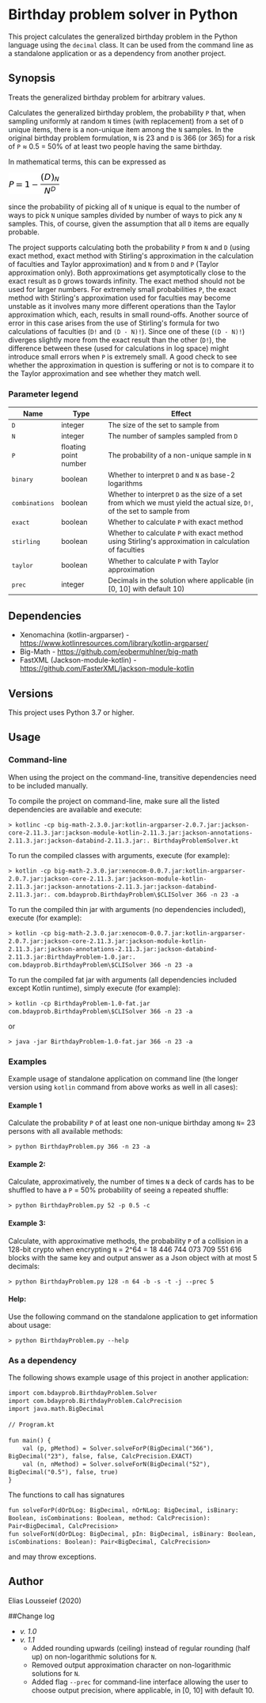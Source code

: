 
# Birthday problem solver in Python

This project calculates the generalized birthday problem in the Python language using the `decimal` class. It can be used from the command line as a standalone application or as a dependency from another project.

## Synopsis

Treats the generalized birthday problem for arbitrary values.
                 
Calculates the generalized birthday problem, the probability `P` that, when sampling uniformly at random `N` times (with replacement) from a set of `D` unique items, there is a non-unique
item among the `N` samples. In the original birthday problem formulation, `N` is 23 and `D` is 366 (or 365) for a risk of `P` ≈ 0.5 = 50% of at least two people having the same birthday.

In mathematical terms, this can be expressed as

![Formula](formula.png)

since the probability of picking all of `N` unique is equal to the number of ways to pick `N` unique samples divided by number of ways to pick any `N` samples. This, of course, given
the assumption that all `D` items are equally probable.
 
The project supports calculating both the probability `P` from `N` and `D` (using exact method, exact method with Stirling's approximation in the calculation of faculties and Taylor approximation) and
`N` from `D` and `P` (Taylor approximation only). Both approximations get asymptotically close to the exact result as `D` grows towards infinity. The exact method should not be used for larger
numbers. For extremely small probabilities `P`, the exact method with Stirling's approximation used for faculties may become unstable as it involves many more different operations than
the Taylor approximation which, each, results in small round-offs. Another source of error in this case arises from the use of Stirling's formula for two calculations of faculties (`D!`
and `(D - N)!`). Since one of these (`(D - N)!`) diverges slightly more from the exact result than the other (`D!`), the difference between these (used for calculations in log space) might
introduce small errors when `P` is extremely small. A good check to see whether the approximation in question is suffering or not is to compare it to the Taylor approximation and see
whether they match well.

### Parameter legend

Name | Type | Effect
--- | --- | ---
`D` | integer | The size of the set to sample from
`N` | integer | The number of samples sampled from `D`
`P` | floating point number | The probability of a non-unique sample in `N`
`binary` | boolean | Whether to interpret `D` and `N` as base-2 logarithms
`combinations` | boolean | Whether to interpret `D` as the size of a set from which we must yield the actual size, `D!`, of the set to sample from  
`exact` | boolean | Whether to calculate `P` with exact method
`stirling` | boolean | Whether to calculate `P` with exact method using Stirling's approximation in calculation of faculties
`taylor` | boolean | Whether to calculate `P` with Taylor approximation 
`prec` | integer | Decimals in the solution where applicable (in [0, 10] with default 10)
    
## Dependencies

* Xenomachina (kotlin-argparser) - https://www.kotlinresources.com/library/kotlin-argparser/
* Big-Math - https://github.com/eobermuhlner/big-math
* FastXML (Jackson-module-kotlin) - https://github.com/FasterXML/jackson-module-kotlin

## Versions

This project uses Python 3.7 or higher.

## Usage 

### Command-line

When using the project on the command-line, transitive dependencies need to be included manually.

To compile the project on command-line, make sure all the listed dependencies are available and execute:

    > kotlinc -cp big-math-2.3.0.jar:kotlin-argparser-2.0.7.jar:jackson-core-2.11.3.jar:jackson-module-kotlin-2.11.3.jar:jackson-annotations-2.11.3.jar:jackson-databind-2.11.3.jar:. BirthdayProblemSolver.kt

To run the compiled classes with arguments, execute (for example):

    > kotlin -cp big-math-2.3.0.jar:xenocom-0.0.7.jar:kotlin-argparser-2.0.7.jar:jackson-core-2.11.3.jar:jackson-module-kotlin-2.11.3.jar:jackson-annotations-2.11.3.jar:jackson-databind-2.11.3.jar:. com.bdayprob.BirthdayProblem\$CLISolver 366 -n 23 -a
    
To run the compiled thin jar with arguments (no dependencies included), execute (for example):

    > kotlin -cp big-math-2.3.0.jar:xenocom-0.0.7.jar:kotlin-argparser-2.0.7.jar:jackson-core-2.11.3.jar:jackson-module-kotlin-2.11.3.jar:jackson-annotations-2.11.3.jar:jackson-databind-2.11.3.jar:BirthdayProblem-1.0.jar:. com.bdayprob.BirthdayProblem\$CLISolver 366 -n 23 -a

To run the compiled fat jar with arguments (all dependencies included except Kotlin runtime), simply execute (for example):

    > kotlin -cp BirthdayProblem-1.0-fat.jar com.bdayprob.BirthdayProblem\$CLISolver 366 -n 23 -a
    
or

    > java -jar BirthdayProblem-1.0-fat.jar 366 -n 23 -a
    
### Examples

Example usage of standalone application on command line (the longer version using `kotlin` command from above works as well in all cases):

#### Example 1
    
Calculate the probability `P` of at least one non-unique birthday among `N`= 23 persons with all available methods:

    > python BirthdayProblem.py 366 -n 23 -a

#### Example 2:

Calculate, approximatively, the number of times `N` a deck of cards has to be shuffled to have a `P` = 50% probability of seeing a repeated shuffle:

    > python BirthdayProblem.py 52 -p 0.5 -c

#### Example 3:

Calculate, with approximative methods,  the probability `P` of a collision in a 128-bit crypto when encrypting `N` = 2^64 = 18 446 744 073 709 551 616 blocks with the same key and output answer as a Json object with at most 5 decimals:

    > python BirthdayProblem.py 128 -n 64 -b -s -t -j --prec 5
    
#### Help:

Use the following command on the standalone application to get information about usage:

    > python BirthdayProblem.py --help
    
### As a dependency

The following shows example usage of this project in another application:

    import com.bdayprob.BirthdayProblem.Solver
    import com.bdayprob.BirthdayProblem.CalcPrecision
    import java.math.BigDecimal
    
    // Program.kt
    
    fun main() {
        val (p, pMethod) = Solver.solveForP(BigDecimal("366"), BigDecimal("23"), false, false, CalcPrecision.EXACT)
        val (n, nMethod) = Solver.solveForN(BigDecimal("52"), BigDecimal("0.5"), false, true)
    }
    
The functions to call has signatures

    fun solveForP(dOrDLog: BigDecimal, nOrNLog: BigDecimal, isBinary: Boolean, isCombinations: Boolean, method: CalcPrecision): Pair<BigDecimal, CalcPrecision>
    fun solveForN(dOrDLog: BigDecimal, pIn: BigDecimal, isBinary: Boolean, isCombinations: Boolean): Pair<BigDecimal, CalcPrecision>

and may throw exceptions.

## Author

Elias Lousseief (2020)

##Change log

* *v. 1.0*
* *v. 1.1*
  *  Added rounding upwards (ceiling) instead of regular rounding (half up) on non-logarithmic solutions for `N`.
  *  Removed output approximation character on non-logarithmic solutions for `N`.
  *  Added flag `--prec` for command-line interface allowing the user to choose output precision, where applicable, in [0, 10] with default 10.
    

